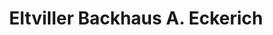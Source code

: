 ---
title: "Eltviller Backhaus A. Eckerich"
url: /kiedrich/eltviller-backhaus-a-eckerich/
shop: Bäckerei
---